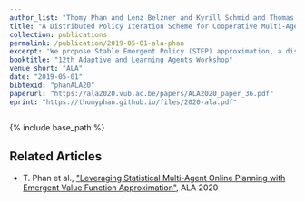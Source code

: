 ```yaml
---
author_list: "Thomy Phan and Lenz Belzner and Kyrill Schmid and Thomas Gabor and Fabian Ritz and Sebastian Feld and Claudia Linnhoff-Popien"
title: "A Distributed Policy Iteration Scheme for Cooperative Multi-Agent Policy Approximation"
collection: publications
permalink: /publication/2019-05-01-ala-phan
excerpt: 'We propose Stable Emergent Policy (STEP) approximation, a distributed policy iteration scheme to stably approximate decentralized policies for partially observable and cooperative multi-agent systems. STEP offers a novel training architecture, where function approximation is used to learn from action recommendations of a decentralized planning algorithm. Planning is enabled by exploiting a training simulator, which is assumed to be available during centralized learning, and further enhanced by reintegrating the learned policies. We experimentally evaluate STEP in two challenging and stochastic domains, and compare its performance with state-of-the-art multi-agent reinforcement learning algorithms.'
booktitle: "12th Adaptive and Learning Agents Workshop"
venue_short: "ALA"
date: "2019-05-01"
bibtexid: "phanALA20"
paperurl: "https://ala2020.vub.ac.be/papers/ALA2020_paper_36.pdf"
eprint: "https://thomyphan.github.io/files/2020-ala.pdf"
---
```


{% include base_path %}

## Related Articles
- T. Phan et al., ["Leveraging Statistical Multi-Agent Online Planning with Emergent Value Function Approximation"](https://thomyphan.github.io/publication/2018-06-01-aamas-phan), ALA 2020
